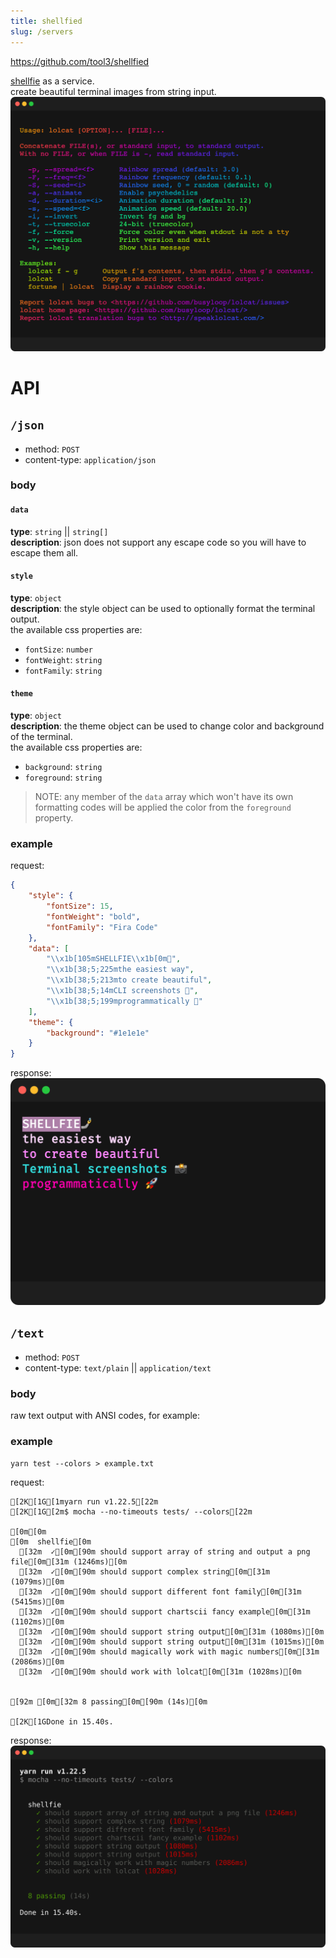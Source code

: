 ```yaml
---
title: shellfied
slug: /servers
---
```


https://github.com/tool3/shellfied

[shellfie](https://github.com/tool3/shellfie) as a service.   
create beautiful terminal images from string input.   
![](https://github.com/tool3/shellfied/blob/master/lolcat.png?raw=true)

# API


## `/json`
- method: `POST`
- content-type: `application/json`

### body
#### `data`
**type**: `string` || `string[]`   
**description**: json does not support any escape code so you will have to escape them all.   
#### `style`
**type**: `object`   
**description**: the style object can be used to optionally format the terminal output.   
the available css properties are:
- `fontSize`: `number`
- `fontWeight`: `string`
- `fontFamily`: `string`

#### `theme`
**type**: `object`   
**description**: the theme object can be used to change color and background of the terminal.   
the available css properties are:   
- `background`: `string`
- `foreground`: `string`

> NOTE: any member of the `data` array which won't have its own formatting codes will be applied the color from the `foreground` property.

### example
request:
```json
{
    "style": {
        "fontSize": 15,
        "fontWeight": "bold",
        "fontFamily": "Fira Code"
    },
    "data": [
        "\\x1b[105mSHELLFIE\\x1b[0m🤳",
        "\\x1b[38;5;225mthe easiest way",
        "\\x1b[38;5;213mto create beautiful",
        "\\x1b[38;5;14mCLI screenshots 📸",
        "\\x1b[38;5;199mprogrammatically 🚀"
    ],
    "theme": {
        "background": "#1e1e1e"
    }
}
```

response:   
![](https://github.com/tool3/shellfie/blob/master/shellfies/shellfie.png?raw=true)

## `/text`
- method: `POST`
- content-type: `text/plain` || `application/text`

### body
raw text output with ANSI codes, for example:   

### example
`yarn test --colors > example.txt`

request:
```text
[2K[1G[1myarn run v1.22.5[22m
[2K[1G[2m$ mocha --no-timeouts tests/ --colors[22m

[0m[0m
[0m  shellfie[0m
  [32m  ✓[0m[90m should support array of string and output a png file[0m[31m (1246ms)[0m
  [32m  ✓[0m[90m should support complex string[0m[31m (1079ms)[0m
  [32m  ✓[0m[90m should support different font family[0m[31m (5415ms)[0m
  [32m  ✓[0m[90m should support chartscii fancy example[0m[31m (1102ms)[0m
  [32m  ✓[0m[90m should support string output[0m[31m (1080ms)[0m
  [32m  ✓[0m[90m should support string output[0m[31m (1015ms)[0m
  [32m  ✓[0m[90m should magically work with magic numbers[0m[31m (2086ms)[0m
  [32m  ✓[0m[90m should work with lolcat[0m[31m (1028ms)[0m


[92m [0m[32m 8 passing[0m[90m (14s)[0m

[2K[1GDone in 15.40s.
```

response:
![](https://github.com/tool3/shellfied/blob/master/test.png?raw=true)